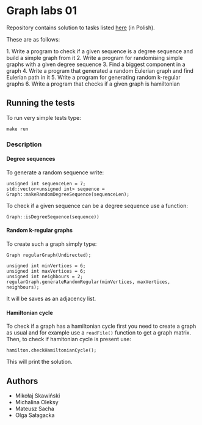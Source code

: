 # Graph labs 01

Repository contains solution to tasks listed [here](http://home.agh.edu.pl/~ewach/grafy/Zestaw_2.pdf) (in Polish).
<p>
These are as follows:
<p>
1. Write a program to check if a given sequence is a degree sequence and build a simple graph from it
2. Write a program for randomising simple graphs with a given degree sequence
3. Find a biggest component in a graph
4. Write a program that generated a random Eulerian graph and find Eulerian path in it
5. Write a program for generating random k-regular graphs
6. Write a program that checks if a given graph is hamiltonian


## Running the tests

To run very simple tests type:

```
make run
```

### Description

#### Degree sequences

To generate a random sequence write:

```
unsigned int sequenceLen = 7;
std::vector<unsigned int> sequence = Graph::makeRandomDegreeSequence(sequenceLen);
```

To check if a given sequence can be a degree sequence use a function:
```
Graph::isDegreeSequence(sequence))
```

#### Random k-regular graphs
To create such a graph simply type:

```
Graph regularGraph(Undirected);

unsigned int minVertices = 6;
unsigned int maxVertices = 6;
unsigned int neighbours = 2;
regularGraph.generateRandomRegular(minVertices, maxVertices, neighbours);
```
It will be saves as an adjacency list.


#### Hamiltonian cycle

To check if a graph has a hamiltonian cycle first you need to create a graph as usual and for example use a `readFile()` function to get a graph matrix. Then, to check if hamitonian cycle is present use:

```
hamilton.checkHamiltonianCycle();
```
This will print the solution.


## Authors

* Mikołaj Skawiński
* Michalina Oleksy
* Mateusz Sacha
* Olga Sałagacka
